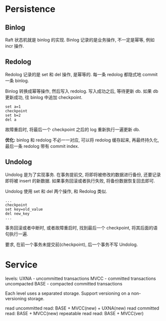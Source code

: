 # Persistence

## Binlog

Raft 状态机就是 binlog 的实现. Binlog 记录的是业务操作, 不一定是幂等, 例如 incr 操作.

## Redolog

Redolog 记录的是 set 和 del 操作, 是幂等的. 每一条 redolog 都隐式地 commit 一条 binlog.

Binlog 转换成幂等操作, 然后写入 redolog. 写入成功之后, 等待更新 db. 如果 db 更新成功, 往 binlog 中追加 checkpoint.

	set a=1
	checkpoint
	set b=2
	del a

故障重启时, 将最后一个 checkpoint 之后的 log 重新执行一遍更新 db.

**优化:** binlog 和 redolog 不必一一对应, 可以将 redolog 缓存起来, 再最终持久化, 最后一条 redolog 带有 commit index.

## Undolog

Undolog 是为了实现事务. 在事务提前交, 将即将被修改的数据进行备份, 还要记录即将被 insert 的新数据. 如果事务回滚或者执行失败, 将备份数据恢复回去即可.

Undolog 使用 set 和 del 两个操作, 和 Redolog 类似.

	...
	checkpoint
	set key=old_value
	del new_key
	...

事务回滚或者中断时, 或者故障重启时, 找到最后一个 checkpoint, 将其后面的语句执行一遍.

要求, 在前一个事务未提交前(checkpoint), 后一个事务不写 Undolog.

# Service

levels:
	UXNA - uncommitted transactions
	MVCC - committed transactions uncompacted
	BASE - compacted committed transactions

Each level uses a separated storage.
Support versioning on a non-versioning storage.

read uncommitted
	read: BASE + MVCC(new) + UXNA(new)
read committed
	read: BASE + MVCC(new)
repeatable read
	read: BASE + MVCC(ver)


